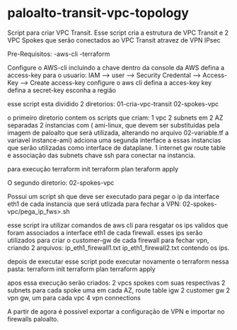 # paloalto-transit-vpc-topology
Script para criar VPC Transit.
Esse script cria a estrutura de VPC Transit e 2 VPC Spokes que serão conectados ao VPC Transit atravez de VPN IPsec


Pre-Requisitos:
-aws-cli
-terraform

Configure o AWS-cli incluindo a chave 
dentro da console da AWS defina a access-key para o usuario:
IAM --> user --> Security Credental --> Access-Key --> Create access-key 
configure o aws cli 
defina a acces-key key 
defina a secret-key 
esconha a região 

esse script esta dividido 2 diretorios: 
01-cria-vpc-transit
02-spokes-vpc

o primeiro diretorio contem os scripts que criam: 
1 vpc 
2 subnets em 2 AZ separadas
2 instancias com ( ami-linux, que devem ser substituidas pela imagem de paloalto que será utilizada, alterando no arquivo 02-variable.tf a variavel instance-ami)
adciona uma segunda interface a essas instancias que serão utilizadas como interface de dataplane.
1 internet gw
route table e associação das subnets 
chave ssh para conectar na instancia. 

para execução 
terraform init
terraform plan
teraform apply

O segundo diretorio: 
02-spokes-vpc

Possui um script sh que deve ser executado para pegar o ip da interface eth1 de cada instancia que será utlizada para fechar a VPN:
02-spokes-vpc/pega_ip_fws>.sh

esse script ira utilizar comandos de aws cli para resgatar os ips validos que foram associados a interface eth1 de cada firewall. esses ips 
serão utilizados para criar o customer-gw de cada firewall para fechar vpn, criando 2 arquivos: ip_eth1_firewall1.txt ip_eth1_firewall2.txt 
contendo os ips.

depois de executar esse script pode executar novamente o terraform nessa pasta:
terraform init
terraform plan 
terraform apply 

apos essa execução serão criados: 
2 vpcs spokes com suas respectivas
2 subnets para cada spoke uma em cada AZ, 
route table
igw
2 customer gw
2 vpn gw, um para cada vpc
4 vpn connections 

A partir de agora é possivel exportar a configuração de VPN e importar no firewalls paloalto. 
